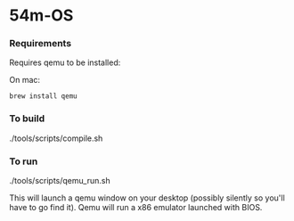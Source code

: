 # 54m-OS

### Requirements

Requires qemu to be installed:

On mac:
```
brew install qemu
```

### To build

./tools/scripts/compile.sh

### To run

./tools/scripts/qemu_run.sh

This will launch a qemu window on your desktop (possibly silently so you'll have to go find it). Qemu will run a x86 emulator launched with BIOS.